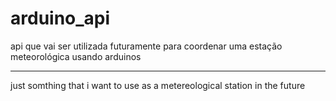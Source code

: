 # arduino_api
api que vai ser utilizada futuramente para coordenar uma estação meteorológica usando arduinos

-------------------------------------------------------------------------

just somthing that i want to use as a metereological station in the future
